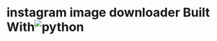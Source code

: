 # instagram image downloader Built  With![python](https://img.shields.io/badge/Python-2.x-blue.svg)

